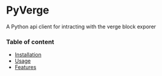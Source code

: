 # PyVerge

A Python api client for intracting with the verge block exporer

### Table of content
 
* [Installation](#installation)
* [Usage](#usage)
* [Features](#features)
